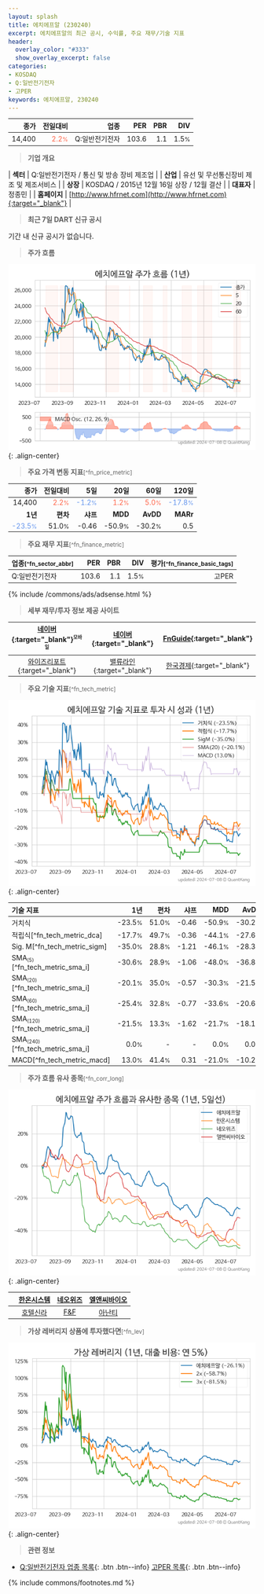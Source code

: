 ```yaml
---
layout: splash
title: 에치에프알 (230240)
excerpt: 에치에프알의 최근 공시, 수익률, 주요 재무/기술 지표
header:
  overlay_color: "#333"
  show_overlay_excerpt: false
categories:
- KOSDAQ
- Q:일반전기전자
- 고PER
keywords: 에치에프알, 230240
---
```


| **종가** | **전일대비** | **업종** | **PER** | **PBR** | **DIV** |
| -------: | -----------: | -------: | ------: | ------: | ------: |
| 14,400 | <span style="color: tomato">2.2<small>%</small></span> | Q:일반전기전자 | 103.6 | 1.1 | 1.5<small>%</small> |

<!-- more -->


> **기업 개요**<a id="company"></a>

| <span style="white-space:nowrap;">**섹터**</span> | Q:일반전기전자 / 통신 및 방송 장비 제조업 |
| <span style="white-space:nowrap;">**산업**</span> | 유선 및 무선통신장비 제조 및 제조서비스 |
| <span style="white-space:nowrap;">**상장**</span> | KOSDAQ / 2015년 12월 16일 상장 / 12월 결산 |
| <span style="white-space:nowrap;">**대표자**</span> | 정종민 |
| <span style="white-space:nowrap;">**홈페이지**</span> | [http://www.hfrnet.com](http://www.hfrnet.com){:target="_blank"} |


> **최근 7일 DART 신규 공시**<a id="dart"></a>

기간 내 신규 공시가 없습니다.


> **주가 흐름**<a id="price"></a>

![230240](/stock/images/230240.png){: .align-center}


> **주요 가격 변동 지표**<small>[^fn_price_metric]</small>

| **종가** | **전일대비** | **5일** | **20일** | **60일** | **120일** |
| -------: | -----------: | ------: | -------: | -------: | --------: |
| 14,400 | <span style="color: tomato">2.2<small>%</small></span> | <span style="color: cornflowerblue">-1.2<small>%</small></span> | <span style="color: tomato">1.2<small>%</small></span> | <span style="color: tomato">5.0<small>%</small></span> | <span style="color: cornflowerblue">-17.8<small>%</small></span> |
| **1년** | **편차** | **샤프** | **MDD** | **AvDD** | **MARr** |
| <span style="color: cornflowerblue">-23.5<small>%</small></span> | 51.0<small>%</small> | -0.46 | -50.9<small>%</small> | -30.2<small>%</small> | 0.5 |


> **주요 재무 지표**<small>[^fn_finance_metric]</small>

| **업종**<small>[^fn_sector_abbr]</small> | **PER** | **PBR** | **DIV** | **평가**<small>[^fn_finance_basic_tags]</small> |
| :--------------------------------------- | ------: | ------: | ------: | ----------------------------------------------: |
| Q:일반전기전자 | 103.6 | 1.1 | 1.5<small>%</small> | 고PER |



{% include /commons/ads/adsense.html %}

> **세부 재무/투자 정보 제공 사이트**

| [네이버](https://m.stock.naver.com/domestic/stock/230240/finance/summary){:target="_blank"}<sup><small>모바일</small></sup> | [네이버](https://finance.naver.com/item/coinfo.naver?code=230240){:target="_blank"} | [FnGuide](https://comp.fnguide.com/SVO2/ASP/SVD_Invest.asp?gicode=A230240&MenuYn=Y){:target="_blank"} |
| :---: | :---: | :---: |
| [와이즈리포트](https://comp.wisereport.co.kr/company/c1040001.aspx?cmp_cd=230240){:target="_blank"} | [밸류라인](https://www.valueline.co.kr/finance/summary/230240){:target="_blank"} | [한국경제](https://markets.hankyung.com/stock/230240/financial-summary){:target="_blank"} |


> **주요 기술 지표**<small>[^fn_tech_metric]</small>


![230240](/stock/images/230240_tech.png){: .align-center}

| **기술 지표** | **1년** | **편차** | **샤프** | **MDD** | **AvDD** |
| :------------ | ------: | -----------: | -------: | ------: | -------: |
| 거치식 | -23.5<small>%</small> | 51.0<small>%</small> | -0.46 | -50.9<small>%</small> | -30.2<small>%</small> |
| 적립식[^fn_tech_metric_dca] | -17.7<small>%</small> | 49.7<small>%</small> | -0.36 | -44.1<small>%</small> | -27.6<small>%</small> |
| Sig. M[^fn_tech_metric_sigm] | -35.0<small>%</small> | 28.8<small>%</small> | -1.21 | -46.1<small>%</small> | -28.3<small>%</small> |
| SMA<small><sub>(5)</sub></small>[^fn_tech_metric_sma_i] | -30.6<small>%</small> | 28.9<small>%</small> | -1.06 | -48.0<small>%</small> | -36.8<small>%</small> |
| SMA<small><sub>(20)</sub></small>[^fn_tech_metric_sma_i] | -20.1<small>%</small> | 35.0<small>%</small> | -0.57 | -30.3<small>%</small> | -21.5<small>%</small> |
| SMA<small><sub>(60)</sub></small>[^fn_tech_metric_sma_i] | -25.4<small>%</small> | 32.8<small>%</small> | -0.77 | -33.6<small>%</small> | -20.6<small>%</small> |
| SMA<small><sub>(120)</sub></small>[^fn_tech_metric_sma_i] | -21.5<small>%</small> | 13.3<small>%</small> | -1.62 | -21.7<small>%</small> | -18.1<small>%</small> |
| SMA<small><sub>(240)</sub></small>[^fn_tech_metric_sma_i] | 0.0<small>%</small> | - | - | 0.0<small>%</small> | 0.0<small>%</small> |
| MACD[^fn_tech_metric_macd] | 13.0<small>%</small> | 41.4<small>%</small> | 0.31 | -21.0<small>%</small> | -10.2<small>%</small> |


> **주가 흐름 유사 종목**<a id="corr"></a><small>[^fn_corr_long]</small>

![230240](/stock/images/230240_corr.png){: .align-center}

|       | [한온시스템](/018880/) | [네오위즈](/095660/) | [엘앤씨바이오](/290650/) |
| :---: | :------------------------------------: | :------------------------------------: | :------------------------------------: |
|       | [호텔신라](/008770/) | [F&F](/383220/) | [아난티](/025980/) |


> **가상 레버리지 상품에 투자했다면**<a id="2x"></a><small>[^fn_lev]</small>

![230240](/stock/images/230240_2x.png){: .align-center}


> **관련 정보**

- [Q:일반전기전자 업종 목록](/stats/sector/kosdaq_업종_일반전기전자_종목/){: .btn .btn--info} [고PER 목록](/fn/fn_high_per/){: .btn .btn--info}

{% include commons/footnotes.md %}